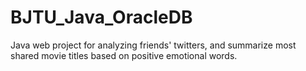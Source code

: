 # BJTU_Java_OracleDB
Java web project for analyzing friends' twitters, and summarize most shared movie titles based on positive emotional words.
